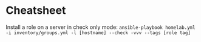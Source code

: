 # Cheatsheet

Install a role on a server in check only mode:
`ansible-playbook homelab.yml -i inventory/groups.yml -l [hostname] --check -vvv --tags [role tag]`
